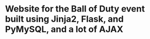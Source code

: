 <h1>Website for the Ball of Duty event built using Jinja2, Flask, and PyMySQL, and a lot of AJAX</h1>